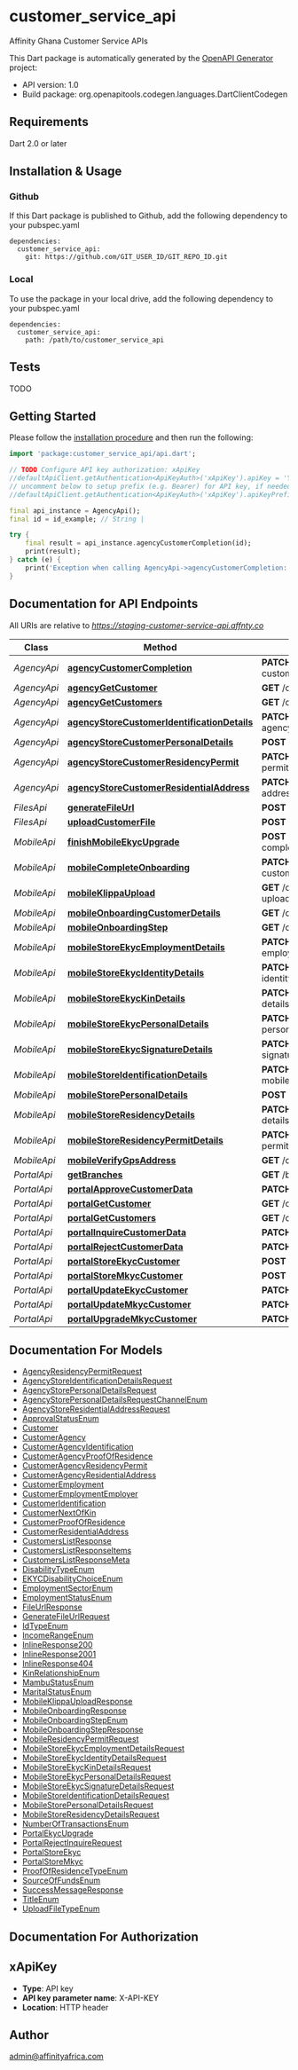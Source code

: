 # customer_service_api
Affinity Ghana Customer Service APIs

This Dart package is automatically generated by the [OpenAPI Generator](https://openapi-generator.tech) project:

- API version: 1.0
- Build package: org.openapitools.codegen.languages.DartClientCodegen

## Requirements

Dart 2.0 or later

## Installation & Usage

### Github
If this Dart package is published to Github, add the following dependency to your pubspec.yaml
```
dependencies:
  customer_service_api:
    git: https://github.com/GIT_USER_ID/GIT_REPO_ID.git
```

### Local
To use the package in your local drive, add the following dependency to your pubspec.yaml
```
dependencies:
  customer_service_api:
    path: /path/to/customer_service_api
```

## Tests

TODO

## Getting Started

Please follow the [installation procedure](#installation--usage) and then run the following:

```dart
import 'package:customer_service_api/api.dart';

// TODO Configure API key authorization: xApiKey
//defaultApiClient.getAuthentication<ApiKeyAuth>('xApiKey').apiKey = 'YOUR_API_KEY';
// uncomment below to setup prefix (e.g. Bearer) for API key, if needed
//defaultApiClient.getAuthentication<ApiKeyAuth>('xApiKey').apiKeyPrefix = 'Bearer';

final api_instance = AgencyApi();
final id = id_example; // String | 

try {
    final result = api_instance.agencyCustomerCompletion(id);
    print(result);
} catch (e) {
    print('Exception when calling AgencyApi->agencyCustomerCompletion: $e\n');
}

```

## Documentation for API Endpoints

All URIs are relative to *https://staging-customer-service-api.affnty.co*

Class | Method | HTTP request | Description
------------ | ------------- | ------------- | -------------
*AgencyApi* | [**agencyCustomerCompletion**](doc//AgencyApi.md#agencycustomercompletion) | **PATCH** /customers-agency/{id}/save-customer | 
*AgencyApi* | [**agencyGetCustomer**](doc//AgencyApi.md#agencygetcustomer) | **GET** /customers-agency/{id} | 
*AgencyApi* | [**agencyGetCustomers**](doc//AgencyApi.md#agencygetcustomers) | **GET** /customers-agency | 
*AgencyApi* | [**agencyStoreCustomerIdentificationDetails**](doc//AgencyApi.md#agencystorecustomeridentificationdetails) | **PATCH** /customers-agency/{id}/identification-details | 
*AgencyApi* | [**agencyStoreCustomerPersonalDetails**](doc//AgencyApi.md#agencystorecustomerpersonaldetails) | **POST** /customers-agency/personal-details | 
*AgencyApi* | [**agencyStoreCustomerResidencyPermit**](doc//AgencyApi.md#agencystorecustomerresidencypermit) | **PATCH** /customers-agency/{id}/residency-permit | 
*AgencyApi* | [**agencyStoreCustomerResidentialAddress**](doc//AgencyApi.md#agencystorecustomerresidentialaddress) | **PATCH** /customers-agency/{id}/residential-address | 
*FilesApi* | [**generateFileUrl**](doc//FilesApi.md#generatefileurl) | **POST** /files/generate-file-url | 
*FilesApi* | [**uploadCustomerFile**](doc//FilesApi.md#uploadcustomerfile) | **POST** /files | 
*MobileApi* | [**finishMobileEkycUpgrade**](doc//MobileApi.md#finishmobileekycupgrade) | **POST** /customers-mobile/{id}/ekyc-complete | MobileEkycFinish
*MobileApi* | [**mobileCompleteOnboarding**](doc//MobileApi.md#mobilecompleteonboarding) | **PATCH** /customers-mobile/{id}/save-customer | MobileMkycFinish
*MobileApi* | [**mobileKlippaUpload**](doc//MobileApi.md#mobileklippaupload) | **GET** /customers-mobile/klippa-upload/sessionId/{sessionId}/fileKey/{fileKey} | 
*MobileApi* | [**mobileOnboardingCustomerDetails**](doc//MobileApi.md#mobileonboardingcustomerdetails) | **GET** /customers-mobile/{customerId}/details | Get customer details
*MobileApi* | [**mobileOnboardingStep**](doc//MobileApi.md#mobileonboardingstep) | **GET** /customers-mobile/{id}/step | MobileOnboardingStep
*MobileApi* | [**mobileStoreEkycEmploymentDetails**](doc//MobileApi.md#mobilestoreekycemploymentdetails) | **PATCH** /customers-mobile/{id}/ekyc-employment-details | MobileStoreEkycEmploymentDetails
*MobileApi* | [**mobileStoreEkycIdentityDetails**](doc//MobileApi.md#mobilestoreekycidentitydetails) | **PATCH** /customers-mobile/{id}/ekyc-identity-details | MobileStoreEkycIdentityDetails
*MobileApi* | [**mobileStoreEkycKinDetails**](doc//MobileApi.md#mobilestoreekyckindetails) | **PATCH** /customers-mobile/{id}/ekyc-kin-details | MobileStoreEkycKinDetails
*MobileApi* | [**mobileStoreEkycPersonalDetails**](doc//MobileApi.md#mobilestoreekycpersonaldetails) | **PATCH** /customers-mobile/{id}/ekyc-personal-details | MobileStoreEkycPersonalDetails
*MobileApi* | [**mobileStoreEkycSignatureDetails**](doc//MobileApi.md#mobilestoreekycsignaturedetails) | **PATCH** /customers-mobile/{id}/ekyc-signature-details | MobileStoreEkycSignatureDetails
*MobileApi* | [**mobileStoreIdentificationDetails**](doc//MobileApi.md#mobilestoreidentificationdetails) | **PATCH** /customers-mobile/{id}/identification-details | MobileStoreMkycIdentificationDetails
*MobileApi* | [**mobileStorePersonalDetails**](doc//MobileApi.md#mobilestorepersonaldetails) | **POST** /customers-mobile/personal-details | 
*MobileApi* | [**mobileStoreResidencyDetails**](doc//MobileApi.md#mobilestoreresidencydetails) | **PATCH** /customers-mobile/{id}/residency-details | MobileStoreMkycResidencyDetails
*MobileApi* | [**mobileStoreResidencyPermitDetails**](doc//MobileApi.md#mobilestoreresidencypermitdetails) | **PATCH** /customers-mobile/{id}/residency-permit-details | MobileStoreMkycResidencyPermitDetails
*MobileApi* | [**mobileVerifyGpsAddress**](doc//MobileApi.md#mobileverifygpsaddress) | **GET** /customers-mobile/verify-gps | Verify GPS address
*PortalApi* | [**getBranches**](doc//PortalApi.md#getbranches) | **GET** /branches | Your GET endpoint
*PortalApi* | [**portalApproveCustomerData**](doc//PortalApi.md#portalapprovecustomerdata) | **PATCH** /customers/{id}/approve | 
*PortalApi* | [**portalGetCustomer**](doc//PortalApi.md#portalgetcustomer) | **GET** /customers/{id} | Your GET endpoint
*PortalApi* | [**portalGetCustomers**](doc//PortalApi.md#portalgetcustomers) | **GET** /customers | Your GET endpoint
*PortalApi* | [**portalInquireCustomerData**](doc//PortalApi.md#portalinquirecustomerdata) | **PATCH** /customers/{id}/inquire | 
*PortalApi* | [**portalRejectCustomerData**](doc//PortalApi.md#portalrejectcustomerdata) | **PATCH** /customers/{id}/reject | 
*PortalApi* | [**portalStoreEkycCustomer**](doc//PortalApi.md#portalstoreekyccustomer) | **POST** /customers/ekyc | 
*PortalApi* | [**portalStoreMkycCustomer**](doc//PortalApi.md#portalstoremkyccustomer) | **POST** /customers/mkyc | 
*PortalApi* | [**portalUpdateEkycCustomer**](doc//PortalApi.md#portalupdateekyccustomer) | **PATCH** /customers/{id}/ekyc | 
*PortalApi* | [**portalUpdateMkycCustomer**](doc//PortalApi.md#portalupdatemkyccustomer) | **PATCH** /customers/{id}/mkyc | 
*PortalApi* | [**portalUpgradeMkycCustomer**](doc//PortalApi.md#portalupgrademkyccustomer) | **PATCH** /customers/{id}/mkyc/upgrade | UpgradeMKYC


## Documentation For Models

 - [AgencyResidencyPermitRequest](doc//AgencyResidencyPermitRequest.md)
 - [AgencyStoreIdentificationDetailsRequest](doc//AgencyStoreIdentificationDetailsRequest.md)
 - [AgencyStorePersonalDetailsRequest](doc//AgencyStorePersonalDetailsRequest.md)
 - [AgencyStorePersonalDetailsRequestChannelEnum](doc//AgencyStorePersonalDetailsRequestChannelEnum.md)
 - [AgencyStoreResidentialAddressRequest](doc//AgencyStoreResidentialAddressRequest.md)
 - [ApprovalStatusEnum](doc//ApprovalStatusEnum.md)
 - [Customer](doc//Customer.md)
 - [CustomerAgency](doc//CustomerAgency.md)
 - [CustomerAgencyIdentification](doc//CustomerAgencyIdentification.md)
 - [CustomerAgencyProofOfResidence](doc//CustomerAgencyProofOfResidence.md)
 - [CustomerAgencyResidencyPermit](doc//CustomerAgencyResidencyPermit.md)
 - [CustomerAgencyResidentialAddress](doc//CustomerAgencyResidentialAddress.md)
 - [CustomerEmployment](doc//CustomerEmployment.md)
 - [CustomerEmploymentEmployer](doc//CustomerEmploymentEmployer.md)
 - [CustomerIdentification](doc//CustomerIdentification.md)
 - [CustomerNextOfKin](doc//CustomerNextOfKin.md)
 - [CustomerProofOfResidence](doc//CustomerProofOfResidence.md)
 - [CustomerResidentialAddress](doc//CustomerResidentialAddress.md)
 - [CustomersListResponse](doc//CustomersListResponse.md)
 - [CustomersListResponseItems](doc//CustomersListResponseItems.md)
 - [CustomersListResponseMeta](doc//CustomersListResponseMeta.md)
 - [DisabilityTypeEnum](doc//DisabilityTypeEnum.md)
 - [EKYCDisabilityChoiceEnum](doc//EKYCDisabilityChoiceEnum.md)
 - [EmploymentSectorEnum](doc//EmploymentSectorEnum.md)
 - [EmploymentStatusEnum](doc//EmploymentStatusEnum.md)
 - [FileUrlResponse](doc//FileUrlResponse.md)
 - [GenerateFileUrlRequest](doc//GenerateFileUrlRequest.md)
 - [IdTypeEnum](doc//IdTypeEnum.md)
 - [IncomeRangeEnum](doc//IncomeRangeEnum.md)
 - [InlineResponse200](doc//InlineResponse200.md)
 - [InlineResponse2001](doc//InlineResponse2001.md)
 - [InlineResponse404](doc//InlineResponse404.md)
 - [KinRelationshipEnum](doc//KinRelationshipEnum.md)
 - [MambuStatusEnum](doc//MambuStatusEnum.md)
 - [MaritalStatusEnum](doc//MaritalStatusEnum.md)
 - [MobileKlippaUploadResponse](doc//MobileKlippaUploadResponse.md)
 - [MobileOnboardingResponse](doc//MobileOnboardingResponse.md)
 - [MobileOnboardingStepEnum](doc//MobileOnboardingStepEnum.md)
 - [MobileOnboardingStepResponse](doc//MobileOnboardingStepResponse.md)
 - [MobileResidencyPermitRequest](doc//MobileResidencyPermitRequest.md)
 - [MobileStoreEkycEmploymentDetailsRequest](doc//MobileStoreEkycEmploymentDetailsRequest.md)
 - [MobileStoreEkycIdentityDetailsRequest](doc//MobileStoreEkycIdentityDetailsRequest.md)
 - [MobileStoreEkycKinDetailsRequest](doc//MobileStoreEkycKinDetailsRequest.md)
 - [MobileStoreEkycPersonalDetailsRequest](doc//MobileStoreEkycPersonalDetailsRequest.md)
 - [MobileStoreEkycSignatureDetailsRequest](doc//MobileStoreEkycSignatureDetailsRequest.md)
 - [MobileStoreIdentificationDetailsRequest](doc//MobileStoreIdentificationDetailsRequest.md)
 - [MobileStorePersonalDetailsRequest](doc//MobileStorePersonalDetailsRequest.md)
 - [MobileStoreResidencyDetailsRequest](doc//MobileStoreResidencyDetailsRequest.md)
 - [NumberOfTransactionsEnum](doc//NumberOfTransactionsEnum.md)
 - [PortalEkycUpgrade](doc//PortalEkycUpgrade.md)
 - [PortalRejectInquireRequest](doc//PortalRejectInquireRequest.md)
 - [PortalStoreEkyc](doc//PortalStoreEkyc.md)
 - [PortalStoreMkyc](doc//PortalStoreMkyc.md)
 - [ProofOfResidenceTypeEnum](doc//ProofOfResidenceTypeEnum.md)
 - [SourceOfFundsEnum](doc//SourceOfFundsEnum.md)
 - [SuccessMessageResponse](doc//SuccessMessageResponse.md)
 - [TitleEnum](doc//TitleEnum.md)
 - [UploadFileTypeEnum](doc//UploadFileTypeEnum.md)


## Documentation For Authorization


## xApiKey

- **Type**: API key
- **API key parameter name**: X-API-KEY
- **Location**: HTTP header


## Author

admin@affinityafrica.com

